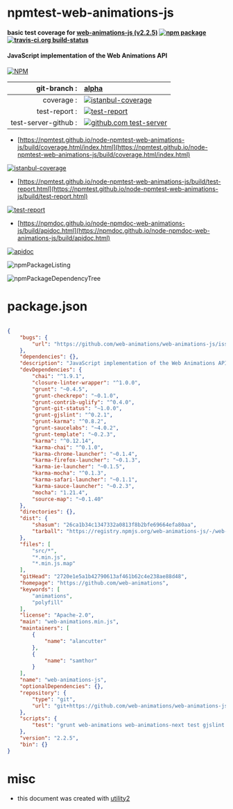 # npmtest-web-animations-js

#### basic test coverage for  [web-animations-js (v2.2.5)](https://github.com/web-animations)  [![npm package](https://img.shields.io/npm/v/npmtest-web-animations-js.svg?style=flat-square)](https://www.npmjs.org/package/npmtest-web-animations-js) [![travis-ci.org build-status](https://api.travis-ci.org/npmtest/node-npmtest-web-animations-js.svg)](https://travis-ci.org/npmtest/node-npmtest-web-animations-js)

#### JavaScript implementation of the Web Animations API

[![NPM](https://nodei.co/npm/web-animations-js.png?downloads=true&downloadRank=true&stars=true)](https://www.npmjs.com/package/web-animations-js)

| git-branch : | [alpha](https://github.com/npmtest/node-npmtest-web-animations-js/tree/alpha)|
|--:|:--|
| coverage : | [![istanbul-coverage](https://npmtest.github.io/node-npmtest-web-animations-js/build/coverage.badge.svg)](https://npmtest.github.io/node-npmtest-web-animations-js/build/coverage.html/index.html)|
| test-report : | [![test-report](https://npmtest.github.io/node-npmtest-web-animations-js/build/test-report.badge.svg)](https://npmtest.github.io/node-npmtest-web-animations-js/build/test-report.html)|
| test-server-github : | [![github.com test-server](https://npmtest.github.io/node-npmtest-web-animations-js/GitHub-Mark-32px.png)](https://npmtest.github.io/node-npmtest-web-animations-js/build/app/index.html) | | build-artifacts : | [![build-artifacts](https://npmtest.github.io/node-npmtest-web-animations-js/glyphicons_144_folder_open.png)](https://github.com/npmtest/node-npmtest-web-animations-js/tree/gh-pages/build)|

- [https://npmtest.github.io/node-npmtest-web-animations-js/build/coverage.html/index.html](https://npmtest.github.io/node-npmtest-web-animations-js/build/coverage.html/index.html)

[![istanbul-coverage](https://npmtest.github.io/node-npmtest-web-animations-js/build/screenCapture.buildCi.browser.%252Ftmp%252Fbuild%252Fcoverage.lib.html.png)](https://npmtest.github.io/node-npmtest-web-animations-js/build/coverage.html/index.html)

- [https://npmtest.github.io/node-npmtest-web-animations-js/build/test-report.html](https://npmtest.github.io/node-npmtest-web-animations-js/build/test-report.html)

[![test-report](https://npmtest.github.io/node-npmtest-web-animations-js/build/screenCapture.buildCi.browser.%252Ftmp%252Fbuild%252Ftest-report.html.png)](https://npmtest.github.io/node-npmtest-web-animations-js/build/test-report.html)

- [https://npmdoc.github.io/node-npmdoc-web-animations-js/build/apidoc.html](https://npmdoc.github.io/node-npmdoc-web-animations-js/build/apidoc.html)

[![apidoc](https://npmdoc.github.io/node-npmdoc-web-animations-js/build/screenCapture.buildCi.browser.%252Ftmp%252Fbuild%252Fapidoc.html.png)](https://npmdoc.github.io/node-npmdoc-web-animations-js/build/apidoc.html)

![npmPackageListing](https://npmtest.github.io/node-npmtest-web-animations-js/build/screenCapture.npmPackageListing.svg)

![npmPackageDependencyTree](https://npmtest.github.io/node-npmtest-web-animations-js/build/screenCapture.npmPackageDependencyTree.svg)



# package.json

```json

{
    "bugs": {
        "url": "https://github.com/web-animations/web-animations-js/issues"
    },
    "dependencies": {},
    "description": "JavaScript implementation of the Web Animations API",
    "devDependencies": {
        "chai": "^1.9.1",
        "closure-linter-wrapper": "^1.0.0",
        "grunt": "~0.4.5",
        "grunt-checkrepo": "~0.1.0",
        "grunt-contrib-uglify": "^0.4.0",
        "grunt-git-status": "~1.0.0",
        "grunt-gjslint": "^0.2.1",
        "grunt-karma": "^0.8.2",
        "grunt-saucelabs": "~4.0.2",
        "grunt-template": "~0.2.3",
        "karma": "^0.12.14",
        "karma-chai": "^0.1.0",
        "karma-chrome-launcher": "~0.1.4",
        "karma-firefox-launcher": "~0.1.3",
        "karma-ie-launcher": "~0.1.5",
        "karma-mocha": "^0.1.3",
        "karma-safari-launcher": "~0.1.1",
        "karma-sauce-launcher": "~0.2.3",
        "mocha": "1.21.4",
        "source-map": "~0.1.40"
    },
    "directories": {},
    "dist": {
        "shasum": "26ca1b34c1347332a0813f8b2bfe69664efa80aa",
        "tarball": "https://registry.npmjs.org/web-animations-js/-/web-animations-js-2.2.5.tgz"
    },
    "files": [
        "src/*",
        "*.min.js",
        "*.min.js.map"
    ],
    "gitHead": "2720e1e5a1b42790613af461b62c4e238ae88d48",
    "homepage": "https://github.com/web-animations",
    "keywords": [
        "animations",
        "polyfill"
    ],
    "license": "Apache-2.0",
    "main": "web-animations.min.js",
    "maintainers": [
        {
            "name": "alancutter"
        },
        {
            "name": "samthor"
        }
    ],
    "name": "web-animations-js",
    "optionalDependencies": {},
    "repository": {
        "type": "git",
        "url": "git+https://github.com/web-animations/web-animations-js.git"
    },
    "scripts": {
        "test": "grunt web-animations web-animations-next test gjslint git-status checkrepo"
    },
    "version": "2.2.5",
    "bin": {}
}
```



# misc
- this document was created with [utility2](https://github.com/kaizhu256/node-utility2)
